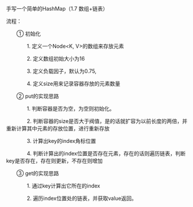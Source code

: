  手写一个简单的HashMap（1.7 数组+链表）
 
 流程：
 
　　① 初始化

　　　　1. 定义一个Node<K, V>的数组来存放元素

　　　　2. 定义数组初始大小为16

　　　　3. 定义负载因子，默认为0.75,

　　　　4. 定义size用来记录容器存放的元素数量

　　② put的实现思路

　　　　1. 判断容器是否为空，为空则初始化。

　　　　2. 判断容器的size是否大于阀值，是的话就扩容为以前长度的两倍，并重新计算其中元素的存放位置，进行重新存放

　　　　3. 计算出key的index角标位置

　　　　4. 判断计算出的index位置是否存在元素，存在的话则遍历链表，判断key是否存在，存在则更新，不存在则增加

　　③ get的实现思路

　　　　1. 通过key计算出它所在的index

　　　　2. 遍历index位置处的链表，并获取value返回。